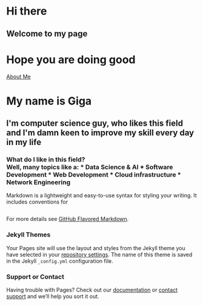 # Hi there 
## Welcome to my page
# Hope you are doing good

[About Me](./aboutme)


# My name is Giga 
## I'm computer science guy, who likes this field and I'm damn keen to improve my skill every day in my life 


### What do I like in this field? <br>Well, many topics like a: * Data Science & AI * Software Development * Web Development * Cloud infrastructure * Network Engineering

Markdown is a lightweight and easy-to-use syntax for styling your writing. It includes conventions for

```markdownle and scalable social and technical systems to create impact.
```

For more details see [GitHub Flavored Markdown](https://guides.github.com/features/mastering-markdown/).

### Jekyll Themes

Your Pages site will use the layout and styles from the Jekyll theme you have selected in your [repository settings](https://github.com/wikicrafter/wikicrafter/settings). The name of this theme is saved in the Jekyll `_config.yml` configuration file.

### Support or Contact

Having trouble with Pages? Check out our [documentation](https://docs.github.com/categories/github-pages-basics/) or [contact support](https://support.github.com/contact) and we’ll help you sort it out.
